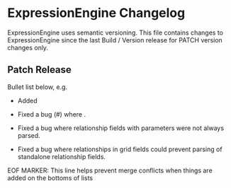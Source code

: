 # ExpressionEngine Changelog

ExpressionEngine uses semantic versioning. This file contains changes to ExpressionEngine since the last Build / Version release for PATCH version changes only.

## Patch Release

Bullet list below, e.g.
   - Added <new feature>
   - Fixed a bug (#<linked issue number>) where <bug behavior>.

   - Fixed a bug where relationship fields with parameters were not always parsed.
   - Fixed a bug where relationships in grid fields could prevent parsing of standalone relationship fields.

EOF MARKER: This line helps prevent merge conflicts when things are
added on the bottoms of lists
